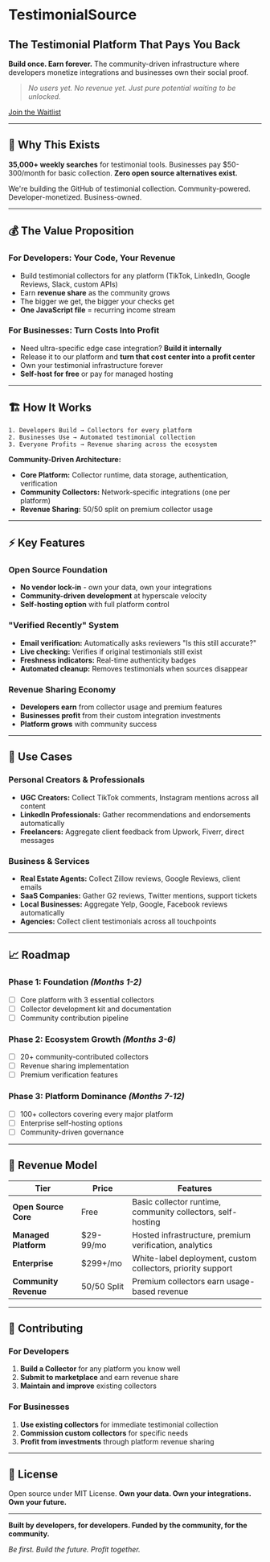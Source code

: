 # TestimonialSource

## The Testimonial Platform That Pays You Back

**Build once. Earn forever.** The community-driven infrastructure where developers monetize integrations and businesses own their social proof.

> *No users yet. No revenue yet. Just pure potential waiting to be unlocked.* 

[Join the Waitlist](https://app.youform.com/forms/xvkxwb31)

---

## 🎯 Why This Exists

**35,000+ weekly searches** for testimonial tools. Businesses pay $50-300/month for basic collection. **Zero open source alternatives exist.**

We're building the GitHub of testimonial collection. Community-powered. Developer-monetized. Business-owned.

---

## 💰 The Value Proposition

### For Developers: Your Code, Your Revenue
- Build testimonial collectors for any platform (TikTok, LinkedIn, Google Reviews, Slack, custom APIs)
- Earn **revenue share** as the community grows
- The bigger we get, the bigger your checks get
- **One JavaScript file** = recurring income stream

### For Businesses: Turn Costs Into Profit  
- Need ultra-specific edge case integration? **Build it internally**
- Release it to our platform and **turn that cost center into a profit center**
- Own your testimonial infrastructure forever
- **Self-host for free** or pay for managed hosting

---

## 🏗️ How It Works

```
1. Developers Build → Collectors for every platform
2. Businesses Use → Automated testimonial collection  
3. Everyone Profits → Revenue sharing across the ecosystem
```

**Community-Driven Architecture:**
- **Core Platform:** Collector runtime, data storage, authentication, verification
- **Community Collectors:** Network-specific integrations (one per platform)
- **Revenue Sharing:** 50/50 split on premium collector usage

---

## ⚡ Key Features

### Open Source Foundation
- **No vendor lock-in** - own your data, own your integrations
- **Community-driven development** at hyperscale velocity
- **Self-hosting option** with full platform control

### "Verified Recently" System
- **Email verification:** Automatically asks reviewers "Is this still accurate?"
- **Live checking:** Verifies if original testimonials still exist
- **Freshness indicators:** Real-time authenticity badges
- **Automated cleanup:** Removes testimonials when sources disappear

### Revenue Sharing Economy
- **Developers earn** from collector usage and premium features
- **Businesses profit** from their custom integration investments
- **Platform grows** with community success

---

## 🚀 Use Cases

### Personal Creators & Professionals
- **UGC Creators:** Collect TikTok comments, Instagram mentions across all content
- **LinkedIn Professionals:** Gather recommendations and endorsements automatically  
- **Freelancers:** Aggregate client feedback from Upwork, Fiverr, direct messages

### Business & Services
- **Real Estate Agents:** Collect Zillow reviews, Google Reviews, client emails
- **SaaS Companies:** Gather G2 reviews, Twitter mentions, support tickets
- **Local Businesses:** Aggregate Yelp, Google, Facebook reviews automatically
- **Agencies:** Collect client testimonials across all touchpoints

---

## 📈 Roadmap

### Phase 1: Foundation *(Months 1-2)*
- [ ] Core platform with 3 essential collectors
- [ ] Collector development kit and documentation  
- [ ] Community contribution pipeline

### Phase 2: Ecosystem Growth *(Months 3-6)*
- [ ] 20+ community-contributed collectors
- [ ] Revenue sharing implementation
- [ ] Premium verification features

### Phase 3: Platform Dominance *(Months 7-12)*
- [ ] 100+ collectors covering every major platform
- [ ] Enterprise self-hosting options
- [ ] Community-driven governance

---

## 💸 Revenue Model

| Tier | Price | Features |
|------|-------|----------|
| **Open Source Core** | Free | Basic collector runtime, community collectors, self-hosting |
| **Managed Platform** | $29-99/mo | Hosted infrastructure, premium verification, analytics |
| **Enterprise** | $299+/mo | White-label deployment, custom collectors, priority support |
| **Community Revenue** | 50/50 Split | Premium collectors earn usage-based revenue |

---

## 🤝 Contributing

### For Developers
1. **Build a Collector** for any platform you know well
2. **Submit to marketplace** and earn revenue share
3. **Maintain and improve** existing collectors

### For Businesses  
1. **Use existing collectors** for immediate testimonial collection
2. **Commission custom collectors** for specific needs
3. **Profit from investments** through platform revenue sharing



---

## 📄 License

Open source under MIT License. **Own your data. Own your integrations. Own your future.**

---

**Built by developers, for developers. Funded by the community, for the community.**

*Be first. Build the future. Profit together.*
